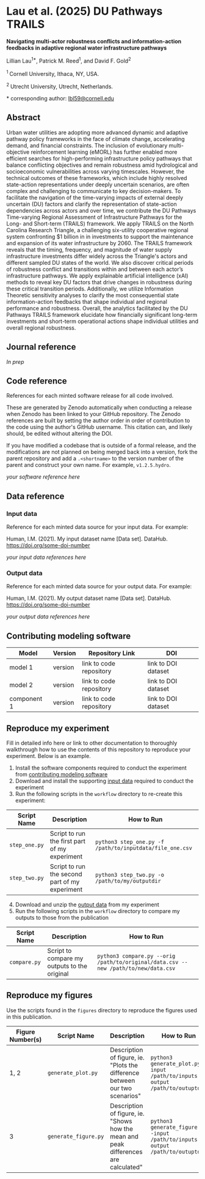 # Lau et al. (2025) DU Pathways TRAILS

**Navigating multi-actor robustness conflicts and information-action feedbacks in adaptive regional water infrastructure pathways**

Lillian Lau<sup>1\*</sup>, Patrick M. Reed<sup>1</sup>,  and David F. Gold<sup>2</sup>

<sup>1 </sup>Cornell University, Ithaca, NY, USA.

<sup>2 </sup>Utrecht University, Utrecht, Netherlands.

\* corresponding author:  lbl59@cornell.edu

## Abstract
Urban water utilities are adopting more advanced dynamic and adaptive pathway policy frameworks in the face of climate change, accelerating demand, and financial constraints. The inclusion of evolutionary multi-objective reinforcement learning (eMORL) has further enabled more efficient searches for high-performing infrastructure policy pathways that balance conflicting objectives and remain robustness amid hydrological and socioeconomic vulnerabilities across varying timescales. However, the technical outcomes of these frameworks, which include highly resolved state-action representations under deeply uncertain scenarios, are often complex and challenging to communicate to key decision-makers. To facilitate the navigation of the time-varying impacts of external deeply uncertain (DU) factors and clarify the representation of state-action dependencies across actors and over time, we contribute the DU Pathways Time-varying Regional Assessment of Infrastructure Pathways for the Long- and Short-term (TRAILS) framework. We apply TRAILS on the North Carolina Research Triangle, a challenging six-utility cooperative regional system confronting \$1 billion in in investments to support the maintenance and expansion of its water infrastructure by 2060. The TRAILS framework reveals that the timing, frequency, and magnitude of water supply infrastructure investments differ widely across the Triangle's actors and different sampled DU states of the world. We also discover critical periods of robustness conflict and transitions within and between each actor’s infrastructure pathways.  We apply explainable artificial intelligence (xAI) methods to reveal key DU factors that drive changes in robustness during these critical transition periods. Additionally, we utilize Information Theoretic sensitivity analyses to clarify the most consequential state information-action feedbacks that shape individual and regional performance and robustness. Overall, the analytics facilitated by the DU Pathways TRAILS framework elucidate how financially significant long-term investments and short-term operational actions shape individual utilities and overall regional robustness. 

## Journal reference
_In prep_

## Code reference
References for each minted software release for all code involved.  

These are generated by Zenodo automatically when conducting a release when Zenodo has been linked to your GitHub repository. The Zenodo references are built by setting the author order in order of contribution to the code using the author's GitHub username.  This citation can, and likely should, be edited without altering the DOI.

If you have modified a codebase that is outside of a formal release, and the modifications are not planned on being merged back into a version, fork the parent repository and add a `.<shortname>` to the version number of the parent and construct your own name.  For example, `v1.2.5.hydro`.

_your software reference here_

## Data reference

### Input data
Reference for each minted data source for your input data.  For example:

Human, I.M. (2021). My input dataset name [Data set]. DataHub. https://doi.org/some-doi-number

_your input data references here_

### Output data
Reference for each minted data source for your output data.  For example:

Human, I.M. (2021). My output dataset name [Data set]. DataHub. https://doi.org/some-doi-number

_your output data references here_


## Contributing modeling software
| Model | Version | Repository Link | DOI |
|-------|---------|-----------------|-----|
| model 1 | version | link to code repository | link to DOI dataset |
| model 2 | version | link to code repository | link to DOI dataset |
| component 1 | version | link to code repository | link to DOI dataset |

## Reproduce my experiment
Fill in detailed info here or link to other documentation to thoroughly walkthrough how to use the contents of this repository to reproduce your experiment. Below is an example.


1. Install the software components required to conduct the experiment from [contributing modeling software](#contributing-modeling-software)
2. Download and install the supporting [input data](#input-data) required to conduct the experiment
3. Run the following scripts in the `workflow` directory to re-create this experiment:

| Script Name | Description | How to Run |
| --- | --- | --- |
| `step_one.py` | Script to run the first part of my experiment | `python3 step_one.py -f /path/to/inputdata/file_one.csv` |
| `step_two.py` | Script to run the second part of my experiment | `python3 step_two.py -o /path/to/my/outputdir` |

4. Download and unzip the [output data](#output-data) from my experiment 
5. Run the following scripts in the `workflow` directory to compare my outputs to those from the publication

| Script Name | Description | How to Run |
| --- | --- | --- |
| `compare.py` | Script to compare my outputs to the original | `python3 compare.py --orig /path/to/original/data.csv --new /path/to/new/data.csv` |

## Reproduce my figures
Use the scripts found in the `figures` directory to reproduce the figures used in this publication.

| Figure Number(s) | Script Name | Description | How to Run |
| --- | --- | --- | --- |
| 1, 2 | `generate_plot.py` | Description of figure, ie. "Plots the difference between our two scenarios" | `python3 generate_plot.py -input /path/to/inputs -output /path/to/outuptdir` |
| 3 | `generate_figure.py` | Description of figure, ie. "Shows how the mean and peak differences are calculated" | `python3 generate_figure.py -input /path/to/inputs -output /path/to/outuptdir` |

